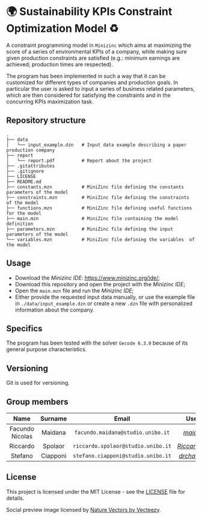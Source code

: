 # :earth_africa: Sustainability KPIs Constraint Optimization Model :recycle:
A constraint programming model in `Minizinc` which aims at maximizing the score of a series of environmental KPIs of a company, while making sure given production constraints are satisfied (e.g.: minimum  earnings are achieved; production times are respected).

The program has been implemented in such a way that it can be customized for different types of companies and production goals.
In particular the user is asked to input a series of business related parameters, which are then considered for satisfying the constraints and in the concurring KPIs maximization task. 

## Repository structure

    .
    ├── data
    │   └── input_example.dzn   # Input data example describing a paper production company
    ├── report                       
    │   └── report.pdf          # Report about the project 
    ├── .gitattributes
    ├── .gitignore
    ├── LICENSE
    ├── README.md
    ├── constants.mzn           # MiniZinc file defining the constants parameters of the model 
    ├── constraints.mzn         # MiniZinc file defining the constraints of the model
    ├── functions.mzn           # MiniZinc file defining useful functions for the model
    ├── main.mzn                # MiniZinc file containing the model definition
    ├── parameters.mzn          # MiniZinc file defining the input parameters of the model
    └── variables.mzn           # MiniZinc file defining the variables  of the model

## Usage
* Download the *Minizinc IDE*: https://www.minizinc.org/ide/;
* Download this repository and open the project with the *Minizinc IDE*;
* Open the `main.mzn` file and run the *Minizinc IDE*;
* Either provide the requested input data manually, or use the example file in `./data/input_example.dzn` or create a new `.dzn` file with personalized information about the company.

## Specifics
The program has been tested with the solver `Gecode 6.3.0` because of its general purpose characteristics.

## Versioning

Git is used for versioning.

## Group members

|  Name           |  Surname  |     Email                           |    Username                                             |
| :-------------: | :-------: | :---------------------------------: | :-----------------------------------------------------: |
| Facundo Nicolas | Maidana   | `facundo.maidana@studio.unibo.it`   | [_maidacundo_](https://github.com/maidacundo)           |
| Riccardo        | Spolaor   | `riccardo.spolaor@studio.unibo.it`  | [_RiccardoSpolaor_](https://github.com/RiccardoSpolaor) |
| Stefano         | Ciapponi  | `stefano.ciapponi@studio.unibo.it`  | [_drchapman-17_](https://github.com/drchapman-17)       |

## License

This project is licensed under the MIT License - see the [LICENSE](LICENSE) file for details.

Social preview image licensed by [Nature Vectors by Vecteezy](https://www.vecteezy.com/free-vector/nature).
